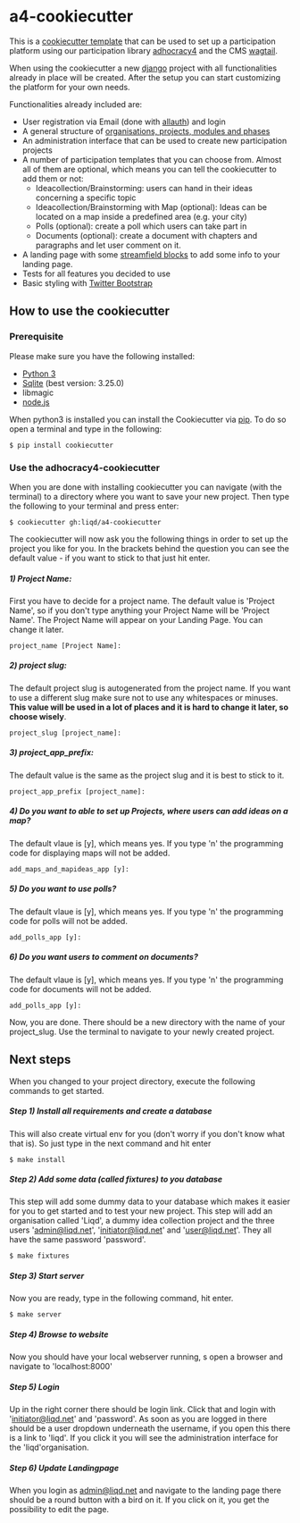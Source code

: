 # a4-cookiecutter

This is a [cookiecutter template](https://cookiecutter.readthedocs.io/en/latest/) that can be used to set up a participation platform using our participation library [adhocracy4](https://github.com/liqd/adhocracy4) and the CMS [wagtail](https://wagtail.io/).

When using the cookiecutter a new [django](https://www.djangoproject.com/) project with all functionalities already in place will be created. After the setup you can start customizing the platform for your own needs.

Functionalities already included are:
* User registration via Email (done with [allauth](https://django-allauth.readthedocs.io/en/latest/overview.html)) and login
* A general structure of [organisations, projects, modules and phases](https://github.com/liqd/adhocracy4/blob/master/docs/datamodel.md)
* An administration interface that can be used to create new participation projects
* A number of participation templates that you can choose from. Almost all of them are optional, which means you can tell the cookiecutter to add them or not:
  * Ideacollection/Brainstorming: users can hand in their ideas concerning a specific topic
  * Ideacollection/Brainstorming with Map (optional): Ideas can be located on a map inside a predefined area (e.g. your city)
  * Polls (optional): create a poll which users can take part in
  * Documents (optional): create a document with chapters and paragraphs and let user comment on it.
* A landing page with some [streamfield blocks](http://docs.wagtail.io/en/v2.0/topics/streamfield.html) to add some info to your landing page.
* Tests for all features you decided to use
* Basic styling with [Twitter Bootstrap](https://getbootstrap.com/)


## How to use the cookiecutter

### Prerequisite
Please make sure you have the following installed:
* [Python 3](https://www.python.org/downloads/)
* [Sqlite](https://www.sqlite.org/index.html) (best version: 3.25.0)
* libmagic
* [node.js](https://nodejs.org/en/)

When python3 is installed you can install the Cookiecutter via [pip](https://en.wikipedia.org/wiki/Pip_(package_manager)). To do so open a terminal and type in the following:

```
$ pip install cookiecutter
```

### Use the adhocracy4-cookiecutter
When you are done with installing cookiecutter you can navigate (with the terminal) to a directory where you want to save your new project.
Then type the following to your terminal and press enter:

```
$ cookiecutter gh:liqd/a4-cookiecutter
```

The cookiecutter will now ask you the following things in order to set up the project you like for you. In the brackets behind the question you can see the default value - if you want to stick to that just hit enter.

##### 1) Project Name: 
First you have to decide for a project name. The default value is 'Project Name', so if you don't type anything your Project Name will be 'Project Name'. The Project Name will appear on your Landing Page. You can change it later.
```
project_name [Project Name]:
```

##### 2) project slug:
The default project slug is autogenerated from the project name. If you want to use a different slug make sure not to use any whitespaces or minuses. **This value will be used in a lot of places and it is hard to change it later, so choose wisely**.
```
project_slug [project_name]:
```

##### 3) project_app_prefix:
The default value is the same as the project slug and it is best to stick to it.
```
project_app_prefix [project_name]:
```

##### 4) Do you want to able to set up Projects, where users can add ideas on a map?
The default vlaue is [y], which means yes. If you type 'n' the programming code for displaying maps will not be added.
```
add_maps_and_mapideas_app [y]:
``` 

##### 5) Do you want to use polls?
The default vlaue is [y], which means yes. If you type 'n' the programming code for polls will not be added.
```
add_polls_app [y]:
``` 

##### 6) Do you want users to comment on documents?
The default vlaue is [y], which means yes. If you type 'n' the programming code for documents will not be added.
```
add_polls_app [y]:

``` 

Now, you are done. There should be a new directory with the name of your project_slug. Use the terminal to navigate to your newly created project.


## Next steps
When you changed to your project directory, execute the following commands to get started.

##### Step 1) Install all requirements and create a database
This will also create virtual env for you (don't worry if you don't know what that is). So just type in the next command and hit enter 

```
$ make install
```
##### Step 2) Add some data (called fixtures) to you database
This step will add some dummy data to your database which makes it easier for you to get started and to test your new project. This step will add an organisation called 'Liqd', a dummy idea collection project and the three users 'admin@liqd.net', 'initiator@liqd.net' and 'user@liqd.net'. They all have the same password 'password'. 

```
$ make fixtures
```

##### Step 3) Start server
Now you are ready, type in the following command, hit enter. 
```
$ make server
```
##### Step 4) Browse to website
Now you should have your local webserver running, s open a browser and navigate to 'localhost:8000'


##### Step 5) Login
Up in the right corner there should be login link. Click that and login with 'initiator@liqd.net' and 'password'. As soon as you are logged in there should be a user dropdown underneath the username, if you open this there is a link to 'liqd'. If you click it you will see the administration interface for the 'liqd'organisation.  

##### Step 6) Update Landingpage
When you login as admin@liqd.net and navigate to the landing page there should be a round button with a bird on it. If you click on it, you get the possibility to edit the page. 



